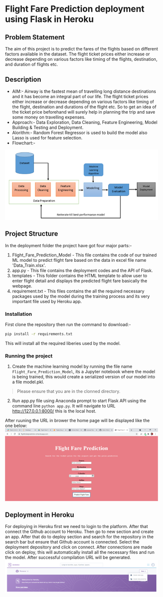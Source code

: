 # Flight Fare Prediction deployment using Flask in Heroku
## Problem Statement
The aim of this project is to predict the fares of the flights based on different factors available in the dataset. The flight ticket prices either increase or decrease depending on various factors like timing of the flights, destination, and duration of flights etc.

## Description
- AIM:- Airway is the fastest mean of travelling long distance destinations and it has become an integral part of our life. The flight ticket prices either increase or decrease depending on various factors like timing of the flight, destination and durations of the flight etc. So to get an idea of the ticket price beforehand will surely help in planning the trip and save some money on travelling expenses. 
- Approach:- Data Exploration, Data Cleaning, Feature Engineering, Model Building & Testing and Deployment. 
- Alorithm:- Random Forest Regressor is used to build the model also Lasso is used for feature selection.
- Flowchart:-

![Flowchart](https://github.com/snozh5/temp/blob/main/Pic_Flight_Pred/Flowchart.png?raw=true)

## Project Structure
In the deployment folder the project have got four major parts:-
1. Flight_Fare_Prediction_Model - This file contains the code of our trained ML model to predict flight fare based on the data in excel file name 'Data_Train.xlsx'.
2. app.py - This file contains the deployment codes and the API of Flask.
3. templates - This folder contains the HTML template to allow user to enter flight detail and displays the predicted flight fare basically the webpage.
4. requirement.txt - This files contains the all the required necessary packages used by the model during the training process and its very important file used by Heroku app.

### Installation
First clone the repository then run the command to download:-
```sh
pip install -r requirements.txt
```
This will install all the required liberies used by the model.

### Running the project
1. Create the machine learning model by running the file name `Flight_Fare_Prediction_Model`, its a Jupyter notebook where the model is being trained, this would create a serialized version of our model into a file model.pkl.
> Please ensure that you are in the clonned directory. 

2. Run app.py file using Anaconda prompt to start Flask API using the command line
`python app.py`. It will navigate to URL http://127.0.0.1:8000/ this is the local host.  

After ruuning the URL in brower the home page will be displayed like the one below:
![Home](https://github.com/snozh5/temp/blob/main/Pic_Flight_Pred/out1.PNG?raw=true)

## Deployment in Heroku
For deploying in Heroku first we need to login to the platform. After that connect the Github account to Heroku. Then go to new section and create an app. After that do to deploy section and search for the repository in the search bar but ensure that Github account is connected. 
Select the deployment depository and click on connect. After connections are made click on deploy, this will automatically install all the necessary files and run the model. After successful compilation URL will be generated.
![Heroku](https://github.com/snozh5/temp/blob/main/Pic_Flight_Pred/heroku.PNG?raw=true)
